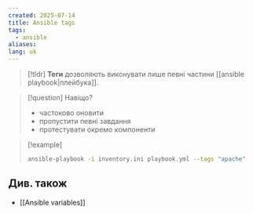 ```yaml
---
created: 2025-07-14
title: Ansible tags
tags:
  - ansible
aliases: 
lang: uk
---
```


> [!tldr]
> **Теги** дозволяють виконувати лише певні частини [[ansible playbook|плейбука]].

> [!question] Навіщо?
> - частоково оновити
> - пропустити певні завдання
> - протестувати окремо компоненти

> [!example]
> ```bash
> ansible-playbook -i inventory.ini playbook.yml --tags "apache"
> ```

## Див. також

- [[Ansible variables]]